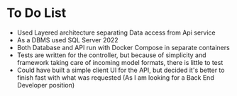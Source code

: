 # To Do List

* Used Layered architecture separating Data access from Api service
* As a DBMS used SQL Server 2022
* Both Database and API run with Docker Compose in separate containers
* Tests are written for the controller, but because of simplicity and framework taking care of incoming model formats, there is little to test
* Could have built a simple client UI for the API, but decided it's better to finish fast with what was requested (As I am looking for a Back End Developer position) 
